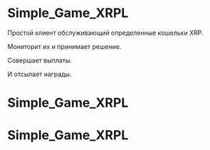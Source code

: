 # Simple_Game_XRPL

Простой клиент обслуживающий определенные кошельки XRP.

Мониторит их и принимает решение.

Совершает выплаты.

И отсылает награды.
# Simple_Game_XRPL
# Simple_Game_XRPL
